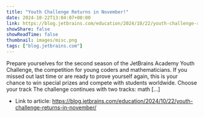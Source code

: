 ```yaml
---
title: "Youth Challenge Returns in November!"
date: 2024-10-22T13:04:07+00:00
link: https://blog.jetbrains.com/education/2024/10/22/youth-challenge-returns-in-november/
showShare: false
showReadTime: false
thumbnail: images/misc.png
tags: ["blog.jetbrains.com"]
---
```

Prepare yourselves for the second season of the JetBrains Academy Youth Challenge, the competition for young coders and mathematicians. If you missed out last time or are ready to prove yourself again, this is your chance to win special prizes and compete with students worldwide. Choose your track The challenge continues with two tracks: math […]

- Link to article: https://blog.jetbrains.com/education/2024/10/22/youth-challenge-returns-in-november/